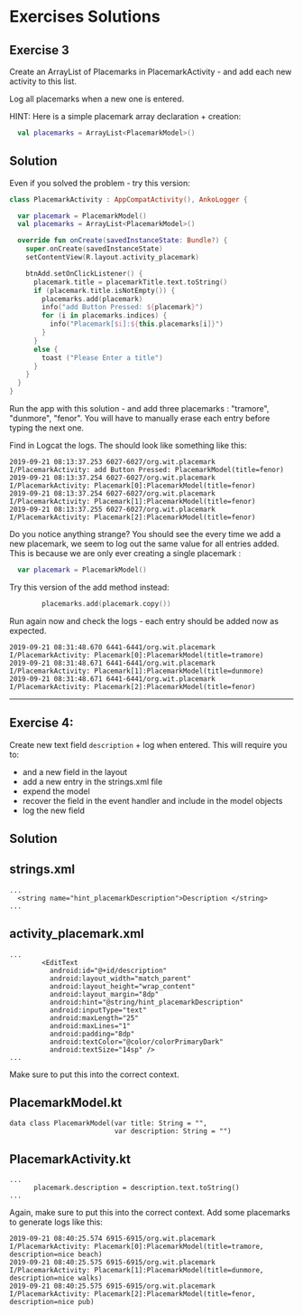 # Exercises Solutions

## Exercise 3

Create an ArrayList of Placemarks in PlacemarkActivity - and add each new activity to this list.

Log all placemarks when a new one is entered.

HINT: Here is a simple placemark array declaration + creation:

```kotlin
  val placemarks = ArrayList<PlacemarkModel>()
```

## Solution

Even if you solved the problem - try this version:

```kotlin
class PlacemarkActivity : AppCompatActivity(), AnkoLogger {

  var placemark = PlacemarkModel()
  val placemarks = ArrayList<PlacemarkModel>()

  override fun onCreate(savedInstanceState: Bundle?) {
    super.onCreate(savedInstanceState)
    setContentView(R.layout.activity_placemark)

    btnAdd.setOnClickListener() {
      placemark.title = placemarkTitle.text.toString()
      if (placemark.title.isNotEmpty()) {
        placemarks.add(placemark)
        info("add Button Pressed: ${placemark}")
        for (i in placemarks.indices) {
          info("Placemark[$i]:${this.placemarks[i]}")
        }
      }
      else {
        toast ("Please Enter a title")
      }
    }
  }
}
```

Run the app with this solution - and add three placemarks : "tramore", "dunmore", "fenor". You will have to manually erase each entry before typing the next one.

Find in Logcat the logs. The should look like something like this:

```
2019-09-21 08:13:37.253 6027-6027/org.wit.placemark I/PlacemarkActivity: add Button Pressed: PlacemarkModel(title=fenor)
2019-09-21 08:13:37.254 6027-6027/org.wit.placemark I/PlacemarkActivity: Placemark[0]:PlacemarkModel(title=fenor)
2019-09-21 08:13:37.254 6027-6027/org.wit.placemark I/PlacemarkActivity: Placemark[1]:PlacemarkModel(title=fenor)
2019-09-21 08:13:37.255 6027-6027/org.wit.placemark I/PlacemarkActivity: Placemark[2]:PlacemarkModel(title=fenor)
```

Do you notice anything strange? You should see the every time we add a new placemark, we seem to log out the same value for all entries added. This is because we are only ever creating a single placemark :

```kotlin
  var placemark = PlacemarkModel()
```

Try this version of the add method instead:

```kotlin
        placemarks.add(placemark.copy())
```

Run again now and check the logs - each entry should be added now as expected.

```
2019-09-21 08:31:48.670 6441-6441/org.wit.placemark I/PlacemarkActivity: Placemark[0]:PlacemarkModel(title=tramore)
2019-09-21 08:31:48.671 6441-6441/org.wit.placemark I/PlacemarkActivity: Placemark[1]:PlacemarkModel(title=dunmore)
2019-09-21 08:31:48.671 6441-6441/org.wit.placemark I/PlacemarkActivity: Placemark[2]:PlacemarkModel(title=fenor)
```

---

## Exercise 4:

Create new text field `description` + log when entered. This will require you to:

- and a new field in the layout
- add a new entry in the strings.xml file
- expend the model
- recover the field in the event handler and include in the model objects
- log the new field

## Solution

## strings.xml

```
...
  <string name="hint_placemarkDescription">Description </string>
...
```

## activity_placemark.xml

```
...
        <EditText
          android:id="@+id/description"
          android:layout_width="match_parent"
          android:layout_height="wrap_content"
          android:layout_margin="8dp"
          android:hint="@string/hint_placemarkDescription"
          android:inputType="text"
          android:maxLength="25"
          android:maxLines="1"
          android:padding="8dp"
          android:textColor="@color/colorPrimaryDark"
          android:textSize="14sp" />
...
```

Make sure to put this into the correct context.

## PlacemarkModel.kt

```
data class PlacemarkModel(var title: String = "",
                          var description: String = "")

```

## PlacemarkActivity.kt

```
...
      placemark.description = description.text.toString()
...
```

Again, make sure to put this into the correct context. Add some placemarks to generate logs like this:

```
2019-09-21 08:40:25.574 6915-6915/org.wit.placemark I/PlacemarkActivity: Placemark[0]:PlacemarkModel(title=tramore, description=nice beach)
2019-09-21 08:40:25.575 6915-6915/org.wit.placemark I/PlacemarkActivity: Placemark[1]:PlacemarkModel(title=dunmore, description=nice walks)
2019-09-21 08:40:25.575 6915-6915/org.wit.placemark I/PlacemarkActivity: Placemark[2]:PlacemarkModel(title=fenor, description=nice pub)
```

```

```
